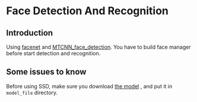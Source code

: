 # Face Detection And Recognition

## Introduction

Using [facenet](https://github.com/davidsandberg/facenet) and [MTCNN_face_detection](https://github.com/kpzhang93/MTCNN_face_detection_alignment). You have to build face manager before start detection and recognition.

## Some issues to know

Before using SSD, make sure you download [the model](https://fanhuaai-my.sharepoint.cn/:u:/g/personal/dongshuo_giai_tech/ETewIvkw58VBgdXzqK5Sl_kB8ascAtH3KDKdkvCTTXykew?e=2mXCmP) , and put it in `model_file` directory.
